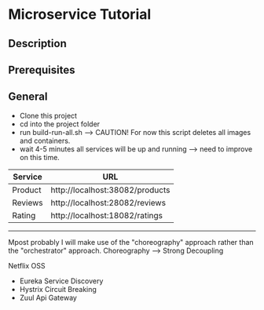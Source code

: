 # Microservice Tutorial

## Description

## Prerequisites

## General

* Clone this project
* cd into the project folder
* run build-run-all.sh --> CAUTION! For now this script deletes all images and containers.
* wait 4-5 minutes all services will be up and running --> need to improve on this time. 

|Service | URL|
|--------|----|
| Product| http://localhost:38082/products|
| Reviews| http://localhost:28082/reviews|
| Rating | http://localhost:18082/ratings|


---

Mpost probably I will make use of the "choreography" approach rather than the "orchestrator" approach. 
Choreography --> Strong Decoupling

Netflix OSS
* Eureka Service Discovery
* Hystrix Circuit Breaking
* Zuul Api Gateway
 